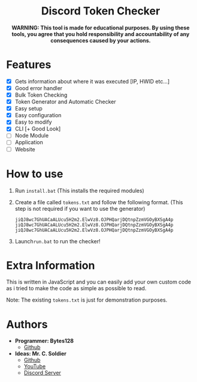 <h1 align="center">Discord Token Checker</h1>
<p align="center"><strong>WARNING: This tool is made for educational purposes. By using these tools, you agree that you hold responsibility and accountability of any consequences caused by your actions.</strong></p>

# Features

- [x] Gets information about where it was executed [IP, HWID etc...]
- [x] Good error handler
- [x] Bulk Token Checking
- [x] Token Generator and Automatic Checker
- [x] Easy setup
- [x] Easy configuration
- [x] Easy to modify
- [x] CLI [+ Good Look]
- [ ] Node Module
- [ ] Application
- [ ] Website

# How to use

1. Run `install.bat` (This installs the required modules)

2. Create a file called `tokens.txt` and follow the following format. (This step is not required if you want to use the generator)

   ```
   jiQJ8wc7GhUACaALUcu5H2m2.ElwVz8.OJPHQarjDQtnpZzmVGOyBXSgA4p
   jiQJ8wc7GhUACaALUcu5H2m2.ElwVz8.OJPHQarjDQtnpZzmVGOyBXSgA4p
   jiQJ8wc7GhUACaALUcu5H2m2.ElwVz8.OJPHQarjDQtnpZzmVGOyBXSgA4p
   ```

3. Launch`run.bat` to run the checker!

# Extra Information

This is written in JavaScript and you can easily add your own custom code as i tried to make the code as simple as possible to read.

Note: The existing `tokens.txt` is just for demonstration purposes.

# Authors

- **Programmer: Bytes128**
  - [Github](https://github.com/Bytes128)
- **Ideas: Mr. C. Soldier**
  - [Github](https://github.com/MrCSoldier)
  - [YouTube](https://www.youtube.com/channel/UC_Fz47OeEP8vBwepJ1XDwXw)
  - [Discord Server](https://discord.gg/p8Mha2N8Tv)